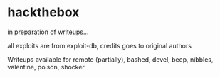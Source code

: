 # hackthebox
in preparation of writeups...

all exploits are from exploit-db, credits goes to original authors

Writeups available for remote (partially), bashed, devel, beep, nibbles, valentine, poison, shocker
